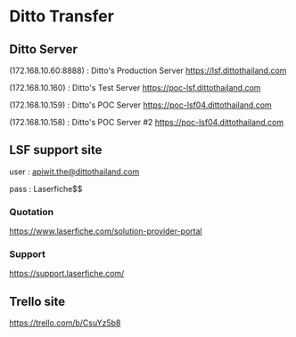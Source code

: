# Ditto Transfer

## Ditto Server 

(172.168.10.60:8888) : Ditto's Production Server
https://lsf.dittothailand.com

(172.168.10.160) : Ditto's Test Server
https://poc-lsf.dittothailand.com

(172.168.10.159) : Ditto's POC Server
https://poc-lsf04.dittothailand.com

(172.168.10.158) : Ditto's POC Server #2
https://poc-lsf04.dittothailand.com

## LSF support site

user : apiwit.the@dittothailand.com

pass : Laserfiche$$

### Quotation

https://www.laserfiche.com/solution-provider-portal

### Support

https://support.laserfiche.com/

## Trello site

https://trello.com/b/CsuYz5b8
